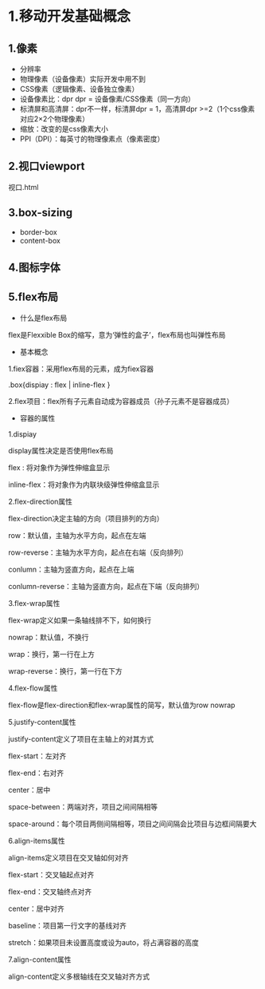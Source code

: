 # 1.移动开发基础概念

## 1.像素

- 分辨率
- 物理像素（设备像素）实际开发中用不到
- CSS像素（逻辑像素、设备独立像素）
- 设备像素比：dpr   dpr = 设备像素/CSS像素（同一方向）
- 标清屏和高清屏：dpr不一样，标清屏dpr = 1，高清屏dpr >=2（1个css像素对应2×2个物理像素）
- 缩放：改变的是css像素大小
- PPI（DPI）：每英寸的物理像素点（像素密度）

## 2.视口viewport

视口.html

## 3.box-sizing

- border-box
- content-box

## 4.图标字体



## 5.flex布局

- 什么是flex布局

flex是Flexxible Box的缩写，意为‘弹性的盒子’，flex布局也叫弹性布局

- 基本概念

1.fiex容器：采用flex布局的元素，成为fiex容器   

.box{dispiay : flex | inline-flex }

2.flex项目：flex所有子元素自动成为容器成员（孙子元素不是容器成员）

- 容器的属性

1.dispiay

display属性决定是否使用flex布局

flex : 将对象作为弹性伸缩盒显示

inline-flex：将对象作为内联块级弹性伸缩盒显示

2.flex-direction属性

flex-direction决定主轴的方向（项目排列的方向）

row：默认值，主轴为水平方向，起点在左端

row-reverse：主轴为水平方向，起点在右端（反向排列）

conlumn：主轴为竖直方向，起点在上端

conlumn-reverse：主轴为竖直方向，起点在下端（反向排列）

3.flex-wrap属性

flex-wrap定义如果一条轴线排不下，如何换行

nowrap：默认值，不换行

wrap：换行，第一行在上方

wrap-reverse：换行，第一行在下方

4.flex-flow属性

flex-flow是flex-direction和flex-wrap属性的简写，默认值为row nowrap

5.justify-content属性

justify-content定义了项目在主轴上的对其方式

flex-start：左对齐

flex-end：右对齐

center：居中

space-between：两端对齐，项目之间间隔相等

space-around：每个项目两侧间隔相等，项目之间间隔会比项目与边框间隔要大

6.align-items属性

align-items定义项目在交叉轴如何对齐

flex-start：交叉轴起点对齐

flex-end：交叉轴终点对齐

center：居中对齐

baseline：项目第一行文字的基线对齐

stretch：如果项目未设置高度或设为auto，将占满容器的高度

7.align-content属性

align-content定义多根轴线在交叉轴对齐方式


